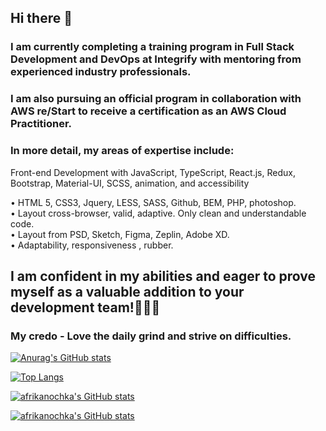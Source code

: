 ## Hi there 👋

### I am currently completing a training program in Full Stack Development and DevOps at Integrify with mentoring from experienced industry professionals.

### I am also pursuing an official program in collaboration with AWS re/Start to receive a certification as an AWS Cloud Practitioner.

### In more detail, my areas of expertise include:
Front-end Development with JavaScript, TypeScript, React.js, Redux, Bootstrap, Material-UI, SCSS, animation, and accessibility

• HTML 5, CSS3, Jquery, LESS, SASS, Github, BEM, PHP, photoshop. <br>
• Layout cross-browser, valid, adaptive. Only clean and understandable code.<br>
• Layout from PSD, Sketch, Figma, Zeplin, Adobe XD. <br>
• Adaptability, responsiveness , rubber. <br>

## I am confident in my abilities and eager to prove myself as a valuable addition to your development team!:muscle::muscle::muscle:

### My credo - Love the daily grind and strive on difficulties.

[![Anurag's GitHub stats](https://github-readme-stats.vercel.app/api?username=afrikanochka&hide=contribs,prs&count_private=true&show_icons=true&theme=cobalt)](https://github.com/anuraghazra/github-readme-stats)

[![Top Langs](https://github-readme-stats.vercel.app/api/top-langs/?username=afrikanochka&langs_count=8&layout=compact&hide=html,react,redux,typescript)](https://github.com/anuraghazra/github-readme-stats)

[![afrikanochka's GitHub stats](https://github-readme-stats.vercel.app/api/top-langs/?username=afrikanochka&count_private=true&show_icons=true&custom_title=Github%20Status&hide=issueslayout=compact&theme=radical)]()

[![afrikanochka's GitHub stats](https://github-readme-stats.vercel.app/api?username=afrikanochka&show_icons=true&count_private=true&show_icons=true&custom_title=Github%20Status&hide=issues&layout=compact&theme=radical)]()
